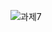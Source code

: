 ![과제7](https://user-images.githubusercontent.com/105068708/210259044-2c8b2840-d612-4884-b033-ca88d70019f9.png)
